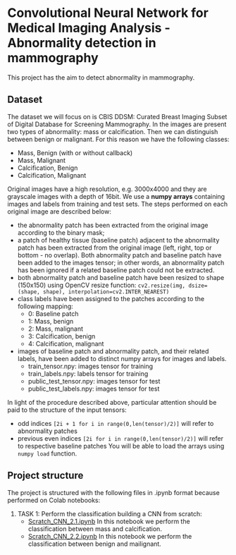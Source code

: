 # **Convolutional Neural Network for Medical Imaging Analysis - Abnormality detection in mammography** 

This project has the aim to detect abnormality in mammography.

## **Dataset**

The dataset we will focus on is CBIS DDSM: Curated Breast Imaging Subset of Digital Database for Screening Mammography. In the images are present two types of abnormality: mass or calcification. Then we can distinguish between benign or malignant. For this reason we have the following classes:
- Mass, Benign (with or without callback)
- Mass, Malignant
- Calcification, Benign
- Calcification, Malignant

Original images have a high resolution, e.g. 3000x4000 and they are grayscale images with a depth of 16bit.
We use a **numpy arrays** containing images and labels from training and test sets.
The steps performed on each original image are described below:
- the abnormality patch has been extracted from the original image according to the binary mask;
- a patch of healthy tissue (baseline patch) adjacent to the abnormality patch has been extracted from the original image (left, right, top or bottom - no overlap). Both abnormality patch and baseline patch have been added to the images tensor; in other words, an abnormality patch has been ignored if a related baseline patch could not be extracted.
- both abnormality patch and baseline patch have been resized to shape (150x150) using OpenCV resize function: `cv2.resize(img, dsize=(shape, shape), interpolation=cv2.INTER_NEAREST)`
- class labels have been assigned to the patches according to the following mapping:
  - 0: Baseline patch
  - 1: Mass, benign
  - 2: Mass, malignant
  - 3: Calcification, benign
  - 4: Calcification, malignant
- images of baseline patch and abnormality patch, and their related labels, have been added to distinct numpy arrays for images and labels.
  - train_tensor.npy: images tensor for training
  - train_labels.npy: labels tensor for training
  - public_test_tensor.npy: images tensor for test
  - public_test_labels.npy: images tensor for test

In light of the procedure described above, particular attention should be paid to the structure of the input tensors:
- odd indices `[2i + 1 for i in range(0,len(tensor)/2)]` will refer to abnormality patches
- previous even indices `[2i for i in range(0,len(tensor)/2)]` will refer to respective baseline patches
You will be able to load the arrays using `numpy load` function.

## **Project structure**
The project is structured with the following files in .ipynb format because performed on Colab notebooks:

1. TASK 1: Perform the classification building a CNN from scratch:
    - [Scratch_CNN_2.1.ipynb](https://github.com/lorepas/CNN_Medical_Imaging_Analysis/blob/main/Scratch_CNN_2.1.ipynb) In this notebook we perform the classification between mass and calcification.
    - [Scratch_CNN_2.2.ipynb](https://github.com/lorepas/CNN_Medical_Imaging_Analysis/blob/main/Scratch_CNN_2.2.ipynb) In this notebook we perform the classification between benign and mailignant.
